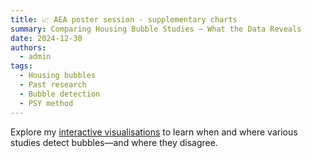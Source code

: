```yaml
---
title: 📈 AEA poster session - supplementary charts
summary: Comparing Housing Bubble Studies — What the Data Reveals
date: 2024-12-30
authors:
  - admin
tags:
  - Housing bubbles
  - Past research
  - Bubble detection
  - PSY method
---
```


Explore my [interactive visualisations](/workspaces/malwinarzepka.github.io/content/project/Visualizations/index.md) to learn when and where various studies detect bubbles—and where they disagree.



